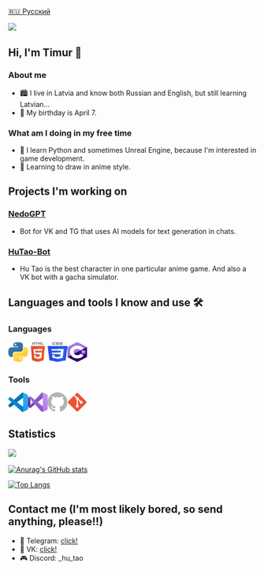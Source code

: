 [🇷🇺 Русский](README_RU.md)

<img src="https://count.getloli.com/get/@:f1zztao?theme=moebooru"><br>

## Hi, I'm Timur 👋

### About me
- 🏙 I live in Latvia and know both Russian and English, but still learning Latvian...
- 🎂 My birthday is April 7.

### What am I doing in my free time
- 🌱 I learn Python and sometimes Unreal Engine, because I'm interested in game development.
- 🎨 Learning to draw in anime style.

## Projects I'm working on

### [NedoGPT](https://github.com/F1zzTao/NedoGPT)
- Bot for VK and TG that uses AI models for text generation in chats.

### [HuTao-Bot](https://github.com/we-love-hu-tao/HuTao-Bot)
- Hu Tao is the best character in one particular anime game. And also a VK bot with a gacha simulator.

## Languages and tools I know and use 🛠

### Languages
<img align="left" alt="Python" width="40px" height="40px" src="images/python.svg" />
<img align="left" alt="HTML" width="40px" height="40px" src="images/html5.svg" />
<img align="left" alt="CSS" width="40px" height="40px" src="images/css.svg" />
<img alt="C#" width="40px" height="40px" src="images/csharp.svg" />

### Tools
<img align="left" alt="Visual Studio Code" width="40px" height="40px" src="images/vscode.svg" />
<img align="left" alt="Visual Studio" width="40px" height="40px" src="images/vs.svg" />
<img align="left" alt="GitHub" width="40px" height="40px" src="images/github.svg" />
<img alt="Git" width="40px" height="40px" src="images/git.svg" />

## Statistics
<img src="https://count.getloli.com/get/@:f1zztao?theme=moebooru"><br>

[![Anurag's GitHub stats](https://github-readme-stats.vercel.app/api?username=F1zzTao&show_icons=true&theme=tokyonight)](https://github.com/anuraghazra/github-readme-stats)

[![Top Langs](https://github-readme-stats.vercel.app/api/top-langs/?username=F1zzTao&layout=compact&theme=tokyonight)](https://github.com/anuraghazra/github-readme-stats)

## Contact me (I'm most likely bored, so send anything, please!!)
- 📱 Telegram: [click!](https://t.me/F1zzTao)
- 💬 VK: [click!](https://vk.com/id322615766)
- 🎮 Discord: _hu_tao
